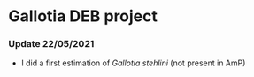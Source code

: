# Gallotia DEB project

### Update 22/05/2021

* I did a first estimation of *Gallotia stehlini* (not present in AmP)
